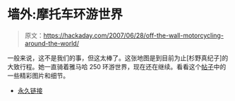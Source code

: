 # 墙外:摩托车环游世界

> 原文：<https://hackaday.com/2007/06/28/off-the-wall-motorcycling-around-the-world/>

一般来说，这不是我们的事，但这太棒了。这张地图是到目前为止[杉野真纪子]的大致行程。她一直骑着雅马哈 250 环游世界，现在还在继续。看看这个[帖子](http://www.advrider.com/forums/showthread.php?t=228592)中的一些精彩图片和细节。

*   [永久链接](http://www.advrider.com/forums/showthread.php?t=228592)